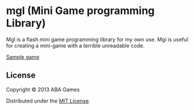 mgl (Mini Game programming Library)
======================
Mgl is a flash mini game programming library for my own use. Mgi is useful for creating a mini-game with a terrible unreadable code.

[Sample game](http://wonderfl.net/c/cUIn "WASD THRUST")

License
----------
Copyright &copy; 2013 ABA Games

Distributed under the [MIT License][MIT].

[MIT]: http://www.opensource.org/licenses/mit-license.php

